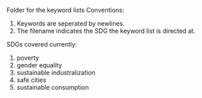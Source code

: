Folder for the keyword lists
Conventions:
1. Keywords are seperated by newlines.
2. The filename indicates the SDG the keyword list is directed at.

SDGs covered currently:

1. poverty
5. gender equality
9. sustainable industralization
11. safe cities
12. sustainable consumption
